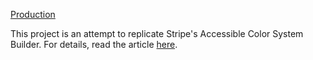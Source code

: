 [Production](https://color-system-builder-j.firebaseapp.com/)

This project is an attempt to replicate Stripe's Accessible Color System Builder. For details, read the article [here](https://stripe.com/en-hk/blog/accessible-color-systems).
